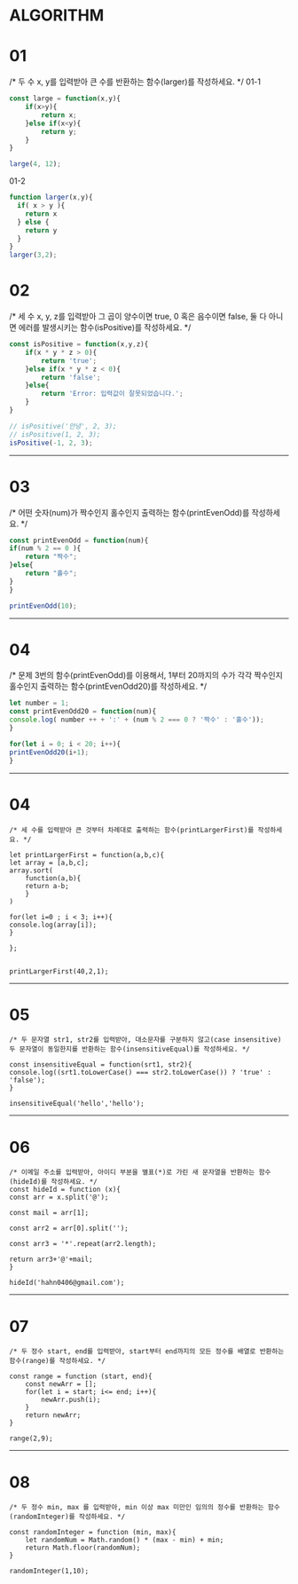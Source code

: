 # ALGORITHM

# 01

/* 두 수 x, y를 입력받아 큰 수를 반환하는 함수(larger)를 작성하세요. */
01-1
```js
const large = function(x,y){
    if(x>y){
        return x;
    }else if(x<y){
        return y;
    }
}

large(4, 12);
```
01-2
```js
function larger(x,y){
  if( x > y ){
    return x
  } else {
    return y
  }
}
larger(3,2);
```


# 02
/* 세 수 x, y, z를 입력받아 그 곱이 양수이면 true, 0 혹은 음수이면 false, 둘 다 아니면 에러를 발생시키는 함수(isPositive)를 작성하세요. */

```js
const isPositive = function(x,y,z){
    if(x * y * z > 0){
        return 'true';
    }else if(x * y * z < 0){
        return 'false';
    }else{
        return 'Error: 입력값이 잘못되었습니다.';
    }
}

// isPositive('안녕', 2, 3);
// isPositive(1, 2, 3);
isPositive(-1, 2, 3);
```

---
# 03
/* 어떤 숫자(num)가 짝수인지 홀수인지 출력하는 함수(printEvenOdd)를 작성하세요. */
```js
const printEvenOdd = function(num){
if(num % 2 == 0 ){
    return "짝수";
}else{
    return "홀수";
}
}

printEvenOdd(10);
```

 ---
 # 04

/* 문제 3번의 함수(printEvenOdd)를 이용해서, 1부터 20까지의 수가 각각 짝수인지 홀수인지 출력하는 함수(printEvenOdd20)를 작성하세요. */
```js
let number = 1;
const printEvenOdd20 = function(num){
console.log( number ++ + ':' + (num % 2 === 0 ? '짝수' : '홀수'));
}

for(let i = 0; i < 20; i++){
printEvenOdd20(i+1);
}
```
 ---
 # 04
    /* 세 수를 입력받아 큰 것부터 차례대로 출력하는 함수(printLargerFirst)를 작성하세요. */

    let printLargerFirst = function(a,b,c){
    let array = [a,b,c];
    array.sort(
        function(a,b){
        return a-b;
        }
    )

    for(let i=0 ; i < 3; i++){
    console.log(array[i]);
    }

    };


    printLargerFirst(40,2,1);   

---
# 05
    /* 두 문자열 str1, str2를 입력받아, 대소문자를 구분하지 않고(case insensitive) 두 문자열이 동일한지를 반환하는 함수(insensitiveEqual)를 작성하세요. */

    const insensitiveEqual = function(srt1, str2){
    console.log((srt1.toLowerCase() === str2.toLowerCase()) ? 'true' : 'false');
    }

    insensitiveEqual('hello','hello');

---
# 06
    /* 이메일 주소를 입력받아, 아이디 부분을 별표(*)로 가린 새 문자열을 반환하는 함수(hideId)를 작성하세요. */
    const hideId = function (x){
    const arr = x.split('@');
    
    const mail = arr[1];
    
    const arr2 = arr[0].split('');
    
    const arr3 = '*'.repeat(arr2.length);
    
    return arr3+'@'+mail;
    }

    hideId('hahn0406@gmail.com');    

 ---
 # 07
    /* 두 정수 start, end를 입력받아, start부터 end까지의 모든 정수를 배열로 반환하는 함수(range)를 작성하세요. */

    const range = function (start, end){
        const newArr = [];
        for(let i = start; i<= end; i++){
            newArr.push(i);
        }
        return newArr;
    }

    range(2,9);   
---
# 08
    /* 두 정수 min, max 를 입력받아, min 이상 max 미만인 임의의 정수를 반환하는 함수(randomInteger)를 작성하세요. */

    const randomInteger = function (min, max){
        let randomNum = Math.random() * (max - min) + min;
        return Math.floor(randomNum);
    }

    randomInteger(1,10);    